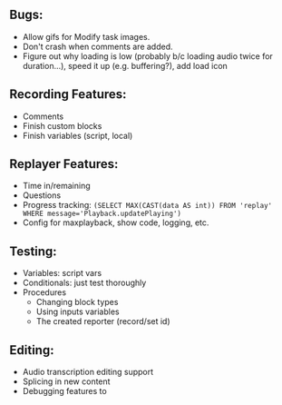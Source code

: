 ## Bugs:

* Allow gifs for Modify task images.
* Don't crash when comments are added.
* Figure out why loading is low (probably b/c loading audio twice for duration...), speed it up (e.g. buffering?), add load icon

## Recording Features:

* Comments
* Finish custom blocks
* Finish variables (script, local)

## Replayer Features:

* Time in/remaining
* Questions
* Progress tracking: `(SELECT MAX(CAST(data AS int)) FROM 'replay' WHERE message='Playback.updatePlaying')`
* Config for maxplayback, show code, logging, etc.

## Testing:

* Variables: script vars
* Conditionals: just test thoroughly
* Procedures
   * Changing block types
   * Using inputs variables
   * The created reporter (record/set id)

## Editing:

* Audio transcription editing support
* Splicing in new content
* Debugging features to
